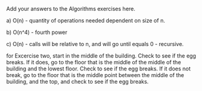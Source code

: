 Add your answers to the Algorithms exercises here.

a) O(n) - quantity of operations needed dependent on size of n. 

b) O(n^4) - fourth power 

c) O(n) - calls will be relative to n, and will go until equals 0 - recursive. 


for Excercise two, start in the middle of the building. Check to see if the egg breaks. If it does, go to the floor that is the middle of the middle of the building and the lowest floor. Check to see if the egg breaks. If it does not break, go to the floor that is the middle point between the middle of the building, and the top, and check to see if the egg breaks. 